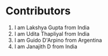# Contributors
1. I am Lakshya Gupta from India
2. I am Udita Thapliyal from India
3. I am Guido D'Arpino from Argentina
4. I am Janajith D from India
